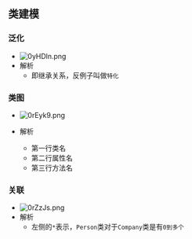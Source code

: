 ## 类建模

### 泛化

- ![0yHDln.png](https://s1.ax1x.com/2020/10/10/0yHDln.png)
- 解析
  - 即继承关系，反例子叫做`特化`

### 类图

- ![0rEyk9.png](https://s1.ax1x.com/2020/10/09/0rEyk9.png)

- 解析
  - 第一行类名
  - 第二行属性名
  - 第三行方法名

### 关联

- ![0rZzJs.png](https://s1.ax1x.com/2020/10/09/0rZzJs.png)
- 解析
  - 左侧的`*`表示，`Person`类对于`Company`类是有`0到多个`